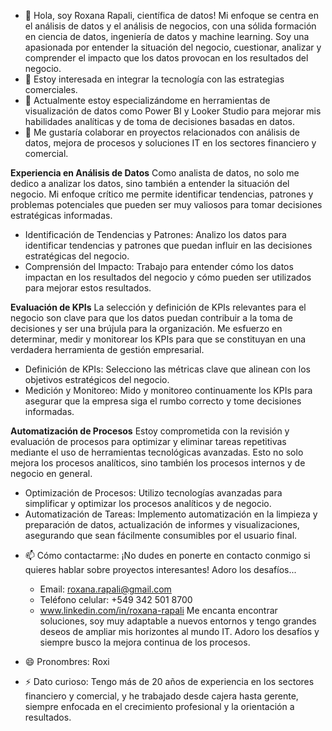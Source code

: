 - 👋 Hola, soy Roxana Rapali, científica de datos! Mi enfoque se centra en el análisis de datos y el análisis de negocios, con una sólida formación en ciencia de datos, ingeniería de datos y machine learning. Soy una apasionada por entender la situación del negocio, cuestionar, analizar y comprender el impacto que los datos provocan en los resultados del negocio.
- 👀 Estoy interesada en integrar la tecnología con las estrategias comerciales.
- 🌱 Actualmente estoy especializándome en herramientas de visualización de datos como Power BI y Looker Studio para mejorar mis habilidades analíticas y de toma de decisiones basadas en datos.
- 💞️ Me gustaría colaborar en proyectos relacionados con análisis de datos, mejora de procesos y soluciones IT en los sectores financiero y comercial.

**Experiencia en Análisis de Datos**
Como analista de datos, no solo me dedico a analizar los datos, sino también a entender la situación del negocio. Mi enfoque crítico me permite identificar tendencias, patrones y problemas potenciales que pueden ser muy valiosos para tomar decisiones estratégicas informadas.
* Identificación de Tendencias y Patrones: Analizo los datos para identificar tendencias y patrones que puedan influir en las decisiones estratégicas del negocio.
* Comprensión del Impacto: Trabajo para entender cómo los datos impactan en los resultados del negocio y cómo pueden ser utilizados para mejorar estos resultados.

**Evaluación de KPIs**
La selección y definición de KPIs relevantes para el negocio son clave para que los datos puedan contribuir a la toma de decisiones y ser una brújula para la organización. Me esfuerzo en determinar, medir y monitorear los KPIs para que se constituyan en una verdadera herramienta de gestión empresarial.
* Definición de KPIs: Selecciono las métricas clave que alinean con los objetivos estratégicos del negocio.
* Medición y Monitoreo: Mido y monitoreo continuamente los KPIs para asegurar que la empresa siga el rumbo correcto y tome decisiones informadas.

**Automatización de Procesos**
Estoy comprometida con la revisión y evaluación de procesos para optimizar y eliminar tareas repetitivas mediante el uso de herramientas tecnológicas avanzadas. Esto no solo mejora los procesos analíticos, sino también los procesos internos y de negocio en general.
* Optimización de Procesos: Utilizo tecnologías avanzadas para simplificar y optimizar los procesos analíticos y de negocio.
* Automatización de Tareas: Implemento automatización en la limpieza y preparación de datos, actualización de informes y visualizaciones, asegurando que sean fácilmente consumibles por el usuario final.

- 📫 Cómo contactarme: ¡No dudes en ponerte en contacto conmigo si quieres hablar sobre proyectos interesantes! Adoro los desafíos...

  - Email: roxana.rapali@gmail.com
  - Teléfono celular: +549 342 501 8700
  - www.linkedin.com/in/roxana-rapali
Me encanta encontrar soluciones, soy muy adaptable a nuevos entornos y tengo grandes deseos de ampliar mis horizontes al mundo IT. Adoro los desafíos y siempre busco la mejora continua de los procesos.
  
- 😄 Pronombres: Roxi
- ⚡ Dato curioso: Tengo más de 20 años de experiencia en los sectores financiero y comercial, y he trabajado desde cajera hasta gerente, siempre enfocada en el crecimiento profesional y la orientación a resultados.
